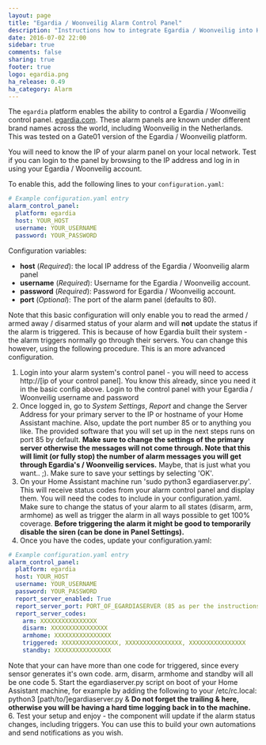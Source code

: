 ```yaml
---
layout: page
title: "Egardia / Woonveilig Alarm Control Panel"
description: "Instructions how to integrate Egardia / Woonveilig into Home Assistant."
date: 2016-07-02 22:00
sidebar: true
comments: false
sharing: true
footer: true
logo: egardia.png
ha_release: 0.49
ha_category: Alarm
---
```


The `egardia` platform enables the ability to control a Egardia / Woonveilig control panel. [egardia.com](http://egardia.com/).
These alarm panels are known under different brand names across the world, including Woonveilig in the Netherlands. This was tested on a Gate01 version of the Egardia / Woonveilig platform.

You will need to know the IP of your alarm panel on your local network. Test if you can login to the panel by browsing to the IP address and log in in using your Egardia / Woonveilig account.

To enable this, add the following lines to your `configuration.yaml`:

```yaml
# Example configuration.yaml entry
alarm_control_panel:
  platform: egardia
  host: YOUR_HOST
  username: YOUR_USERNAME
  password: YOUR_PASSWORD
```

Configuration variables:

- **host** (*Required*): the local IP address of the Egardia / Woonveilig alarm panel
- **username** (*Required*): Username for the Egardia / Woonveilig account.
- **password** (*Required*): Password for Egardia / Woonveilig account.
- **port** (*Optional*): The port of the alarm panel (defaults to 80).

Note that this basic configuration will only enable you to read the armed / armed away / disarmed status of your alarm and will **not** update the status if the alarm is triggered. This is because of how Egardia built their system - the alarm triggers normally go through their servers.
You can change this however, using the following procedure. This is an more advanced configuration.

1. Login into your alarm system's control panel - you will need to access http://[ip of your control panel]. You know this already, since you need it in the basic config above. Login to the control panel with your Egardia / Woonveilig username and password
2. Once logged in, go to *System Settings*, *Report* and change the Server Address for your primary server to the IP or hostname of your  Home Assistant machine. Also, update the port number 85 or to anything you like. The provided software that you will set up in the next steps runs on port 85 by default. **Make sure to change the settings of the primary server otherwise the messages will not come through. Note that this will limit (or fully stop) the number of alarm messages you will get through Egardia's / Woonveilig services.** Maybe, that is just what you want.. ;). Make sure to save your settings by selecting 'OK'.
3. On your Home Assistant machine run 'sudo python3 egardiaserver.py'. This will receive status codes from your alarm control panel and display them. You will need the codes to include in your configuration.yaml. Make sure to change the status of your alarm to all states (disarm, arm, armhome) as well as trigger the alarm in all ways possible to get 100% coverage. **Before triggering the alarm it might be good to temporarily disable the siren (can be done in Panel Settings).**
4. Once you have the codes, update your configuration.yaml:
```yaml
# Example configuration.yaml entry
alarm_control_panel:
  platform: egardia
  host: YOUR_HOST
  username: YOUR_USERNAME
  password: YOUR_PASSWORD
  report_server_enabled: True
  report_server_port: PORT_OF_EGARDIASERVER (85 as per the instructions above)
  report_server_codes:
    arm: XXXXXXXXXXXXXXXX
    disarm: XXXXXXXXXXXXXXXX
    armhome: XXXXXXXXXXXXXXXX
    triggered: XXXXXXXXXXXXXXXX, XXXXXXXXXXXXXXXX, XXXXXXXXXXXXXXXX
    standby: XXXXXXXXXXXXXXXX
```
  Note that your can have more than one code for triggered, since every sensor generates it's own code. arm, disarm, armhome and standby will all be one code
5. Start the egardiaserver.py script on boot of your Home Assistant machine, for example by adding the following to your /etc/rc.local:
 python3 [path/to/]egardiaserver.py &
 **Do not forget the trailing & here, otherwise you will be having a hard time logging back in to the machine.**
6. Test your setup and enjoy - the component will update if the alarm status changes, including triggers. You can use this to build your own automations and send notifications as you wish.
